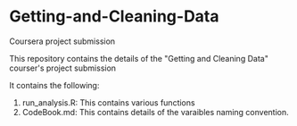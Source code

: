 Getting-and-Cleaning-Data
=========================

Coursera project submission

This repository contains the details of the "Getting and Cleaning Data" courser's project submission

It contains the following:

1. run_analysis.R: This contains various functions
2. CodeBook.md: This contains details  of the varaibles naming convention.

